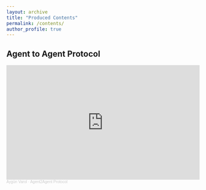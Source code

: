 ```yaml
---
layout: archive
title: "Produced Contents"
permalink: /contents/
author_profile: true
---
```


Agent to Agent Protocol
------
<iframe width="100%" height="300" scrolling="no" frameborder="no" allow="autoplay"
  src="https://w.soundcloud.com/player/?url=https%3A//api.soundcloud.com/tracks/2082878175&color=%23ff5500&auto_play=false&hide_related=false&show_comments=true&show_user=true&show_reposts=false&show_teaser=true&visual=true">
</iframe>
<div style="font-size: 10px; color: #cccccc; line-break: anywhere; word-break: normal; overflow: hidden; white-space: nowrap; text-overflow: ellipsis; font-family: sans-serif; font-weight: 100;">
  <a href="https://soundcloud.com/aygunvarol" title="Aygün Varol" target="_blank" style="color: #cccccc; text-decoration: none;">Aygün Varol</a>
  ·
  <a href="https://soundcloud.com/aygunvarol/agent2agent-protocol" title="Agent2Agent Protocol" target="_blank" style="color: #cccccc; text-decoration: none;">Agent2Agent Protocol</a>
</div>
